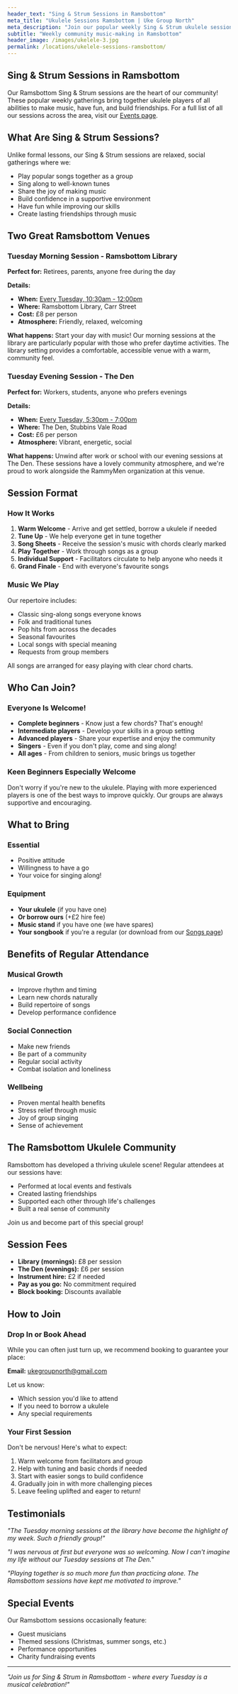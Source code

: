 ```yaml
---
header_text: "Sing & Strum Sessions in Ramsbottom"
meta_title: "Ukulele Sessions Ramsbottom | Uke Group North"
meta_description: "Join our popular weekly Sing & Strum ukulele sessions in Ramsbottom. Tuesday mornings at the Library or evenings at The Den."
subtitle: "Weekly community music-making in Ramsbottom"
header_image: /images/ukelele-3.jpg
permalink: /locations/ukelele-sessions-ramsbottom/
---
```


## Sing & Strum Sessions in Ramsbottom

Our Ramsbottom Sing & Strum sessions are the heart of our community! These popular weekly gatherings bring together ukulele players of all abilities to make music, have fun, and build friendships. For a full list of all our sessions across the area, visit our [Events page](/events/).

## What Are Sing & Strum Sessions?

Unlike formal lessons, our Sing & Strum sessions are relaxed, social gatherings where we:

- Play popular songs together as a group
- Sing along to well-known tunes
- Share the joy of making music
- Build confidence in a supportive environment
- Have fun while improving our skills
- Create lasting friendships through music

## Two Great Ramsbottom Venues

### Tuesday Morning Session - Ramsbottom Library

**Perfect for:** Retirees, parents, anyone free during the day

**Details:**
- **When:** [Every Tuesday, 10:30am - 12:00pm](/events/tuesdays-at-ramsbottom-library/)
- **Where:** Ramsbottom Library, Carr Street
- **Cost:** £8 per person
- **Atmosphere:** Friendly, relaxed, welcoming

**What happens:**
Start your day with music! Our morning sessions at the library are particularly popular with those who prefer daytime activities. The library setting provides a comfortable, accessible venue with a warm, community feel.

### Tuesday Evening Session - The Den

**Perfect for:** Workers, students, anyone who prefers evenings

**Details:**
- **When:** [Every Tuesday, 5:30pm - 7:00pm](/events/tuesdays-at-the-den/)
- **Where:** The Den, Stubbins Vale Road
- **Cost:** £6 per person
- **Atmosphere:** Vibrant, energetic, social

**What happens:**
Unwind after work or school with our evening sessions at The Den. These sessions have a lovely community atmosphere, and we're proud to work alongside the RammyMen organization at this venue.

## Session Format

### How It Works

1. **Warm Welcome** - Arrive and get settled, borrow a ukulele if needed
2. **Tune Up** - We help everyone get in tune together
3. **Song Sheets** - Receive the session's music with chords clearly marked
4. **Play Together** - Work through songs as a group
5. **Individual Support** - Facilitators circulate to help anyone who needs it
6. **Grand Finale** - End with everyone's favourite songs

### Music We Play

Our repertoire includes:
- Classic sing-along songs everyone knows
- Folk and traditional tunes
- Pop hits from across the decades
- Seasonal favourites
- Local songs with special meaning
- Requests from group members

All songs are arranged for easy playing with clear chord charts.

## Who Can Join?

### Everyone Is Welcome!

- **Complete beginners** - Know just a few chords? That's enough!
- **Intermediate players** - Develop your skills in a group setting
- **Advanced players** - Share your expertise and enjoy the community
- **Singers** - Even if you don't play, come and sing along!
- **All ages** - From children to seniors, music brings us together

### Keen Beginners Especially Welcome

Don't worry if you're new to the ukulele. Playing with more experienced players is one of the best ways to improve quickly. Our groups are always supportive and encouraging.

## What to Bring

### Essential
- Positive attitude
- Willingness to have a go
- Your voice for singing along!

### Equipment
- **Your ukulele** (if you have one)
- **Or borrow ours** (+£2 hire fee)
- **Music stand** if you have one (we have spares)
- **Your songbook** if you're a regular (or download from our [Songs page](/songs/))

## Benefits of Regular Attendance

### Musical Growth
- Improve rhythm and timing
- Learn new chords naturally
- Build repertoire of songs
- Develop performance confidence

### Social Connection
- Make new friends
- Be part of a community
- Regular social activity
- Combat isolation and loneliness

### Wellbeing
- Proven mental health benefits
- Stress relief through music
- Joy of group singing
- Sense of achievement

## The Ramsbottom Ukulele Community

Ramsbottom has developed a thriving ukulele scene! Regular attendees at our sessions have:

- Performed at local events and festivals
- Created lasting friendships
- Supported each other through life's challenges
- Built a real sense of community

Join us and become part of this special group!

## Session Fees

- **Library (mornings):** £8 per session
- **The Den (evenings):** £6 per session
- **Instrument hire:** £2 if needed
- **Pay as you go:** No commitment required
- **Block booking:** Discounts available

## How to Join

### Drop In or Book Ahead

While you can often just turn up, we recommend booking to guarantee your place:

**Email:** [ukegroupnorth@gmail.com](mailto:ukegroupnorth@gmail.com)

Let us know:
- Which session you'd like to attend
- If you need to borrow a ukulele
- Any special requirements

### Your First Session

Don't be nervous! Here's what to expect:
1. Warm welcome from facilitators and group
2. Help with tuning and basic chords if needed
3. Start with easier songs to build confidence
4. Gradually join in with more challenging pieces
5. Leave feeling uplifted and eager to return!

## Testimonials

*"The Tuesday morning sessions at the library have become the highlight of my week. Such a friendly group!"*

*"I was nervous at first but everyone was so welcoming. Now I can't imagine my life without our Tuesday sessions at The Den."*

*"Playing together is so much more fun than practicing alone. The Ramsbottom sessions have kept me motivated to improve."*

## Special Events

Our Ramsbottom sessions occasionally feature:
- Guest musicians
- Themed sessions (Christmas, summer songs, etc.)
- Performance opportunities
- Charity fundraising events

---

*"Join us for Sing & Strum in Ramsbottom - where every Tuesday is a musical celebration!"*